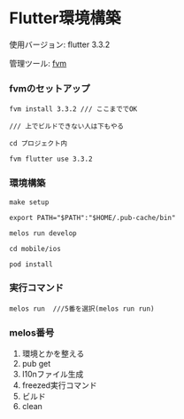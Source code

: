 # Flutter環境構築

使用バージョン: flutter 3.3.2

管理ツール: [fvm](https://fvm.app/)


### fvmのセットアップ

```
fvm install 3.3.2 /// ここまででOK

/// 上でビルドできない人は下もやる

cd プロジェクト内

fvm flutter use 3.3.2
```

### 環境構築

```
make setup

export PATH="$PATH":"$HOME/.pub-cache/bin"

melos run develop

cd mobile/ios

pod install
```

### 実行コマンド

```
melos run  ///5番を選択(melos run run)
```

### melos番号

1. 環境とかを整える
2. pub get
3. l10nファイル生成
4. freezed実行コマンド
5. ビルド
6. clean
